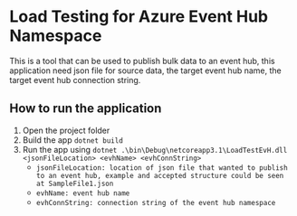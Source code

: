 ﻿# Load Testing for Azure Event Hub Namespace
This is a tool that can be used to publish bulk data to an event hub, this application need json file for source data, the target event hub name, the target event hub connection string.

## How to run the application

1. Open the project folder
2. Build the app `dotnet build`
3. Run the app using `dotnet .\bin\Debug\netcoreapp3.1\LoadTestEvH.dll <jsonFileLocation> <evhName> <evhConnString>`
	- `jsonFileLocation: location of json file that wanted to publish to an event hub, example and accepted structure could be seen at SampleFile1.json`
	- `evhName: event hub name`
	- `evhConnString: connection string of the event hub namespace`
